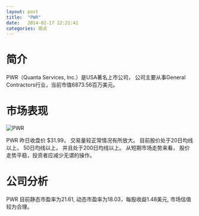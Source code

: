 ```yaml
---
layout: post
title:  "PWR"
date:   2014-02-17 12:21:41
categories: 观点
---
```


# 简介
PWR（Quanta Services, Inc.）是USA著名上市公司，
公司主要从事General Contractors行业，当前市值6873.56百万美元。

# 市场表现

![PWR](http://finviz.com/chart.ashx?t=PWR&ty=c&ta=1&p=d&s=l)

PWR 昨日收盘价 $31.99，
交易量较正常情况有所放大。
目前股价处于20日均线以上，
50日均线以上，
并且处于200日均线以上。
从短期市场走势来看，
股价走势平稳，投资者应减少无谓的操作。

# 公司分析
PWR 目前静态市盈率为21.61, 动态市盈率为18.03，每股收益1.48美元,
市场估值较为合理。
